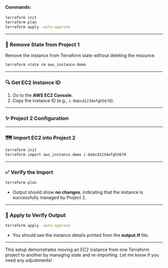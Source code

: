#### Commands:

```bash
terraform init
terraform plan
terraform apply -auto-approve
```

---

### 🔄 Remove State from Project 1

Remove the instance from Terraform state without deleting the resource:

```bash
terraform state rm aws_instance.demo
```

---

### 🔍 Get EC2 Instance ID

1. Go to the **AWS EC2 Console**.
2. Copy the instance ID (e.g., `i-0abcd1234efgh5678`).

---

### ✨ Project 2 Configuration

---

### 🗺️ Import EC2 into Project 2

```bash
terraform init
terraform import aws_instance.demo i-0abcd1234efgh5678
```

---

### ✅ Verify the Import

```bash
terraform plan
```

- Output should show **no changes**, indicating that the instance is successfully managed by Project 2.

---

### 🌟 Apply to Verify Output

```bash
terraform apply -auto-approve
```

- You should see the instance details printed from the **output.tf** file.

---

This setup demonstrates moving an EC2 instance from one Terraform project to another by managing state and re-importing. Let me know if you need any adjustments!
